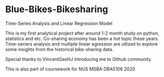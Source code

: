 # Blue-Bikes-Bikesharing
Time-Series Analysis and Linear Regression Model


This is my first analytical project after around 1-2 month study on python, statistics and etc.
Co-sharing economy has been a hot topic these years.
Time-seriers analysis and multiple linear egression are utlized to explore some insights from the historical bike-sharing data.

Special thanks to VincentGaoHJ introducing me to Github community.

This is also part of coursework for NUS MSBA DBA5106 2020
